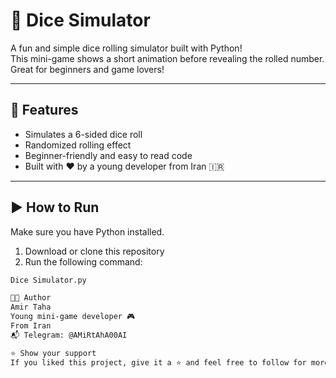 # 🎲 Dice Simulator

A fun and simple dice rolling simulator built with Python!  
This mini-game shows a short animation before revealing the rolled number. Great for beginners and game lovers!

---

## 📌 Features

- Simulates a 6-sided dice roll
- Randomized rolling effect
- Beginner-friendly and easy to read code
- Built with ❤️ by a young developer from Iran 🇮🇷

---

## ▶️ How to Run

Make sure you have Python installed.

1. Download or clone this repository
2. Run the following command:

```bash
Dice Simulator.py

👨‍💻 Author
Amir Taha
Young mini-game developer 🎮
From Iran
📬 Telegram: @AMiRtAhA00AI

⭐️ Show your support
If you liked this project, give it a ⭐ and feel free to follow for more!

